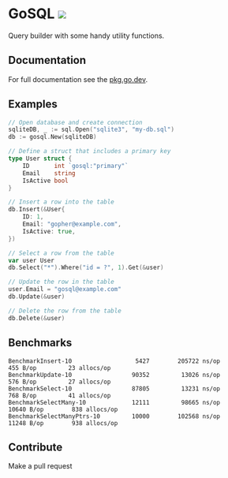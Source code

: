 # GoSQL ![](https://github.com/twharmon/gosql/workflows/Test/badge.svg)
Query builder with some handy utility functions.

## Documentation
For full documentation see the [pkg.go.dev](https://pkg.go.dev/github.com/twharmon/gosql?tab=doc).

## Examples
```go
// Open database and create connection
sqliteDB, _ := sql.Open("sqlite3", "my-db.sql")
db := gosql.New(sqliteDB)

// Define a struct that includes a primary key
type User struct {
    ID       int `gosql:"primary"`
    Email    string
    IsActive bool
}

// Insert a row into the table
db.Insert(&User{
    ID: 1,
    Email: "gopher@example.com",
    IsActive: true,
})

// Select a row from the table
var user User
db.Select("*").Where("id = ?", 1).Get(&user)

// Update the row in the table
user.Email = "gosql@example.com"
db.Update(&user)

// Delete the row from the table
db.Delete(&user)
```

## Benchmarks
```
BenchmarkInsert-10            	    5427	    205722 ns/op	     455 B/op	      23 allocs/op
BenchmarkUpdate-10            	   90352	     13026 ns/op	     576 B/op	      27 allocs/op
BenchmarkSelect-10            	   87805	     13231 ns/op	     768 B/op	      41 allocs/op
BenchmarkSelectMany-10        	   12111	     98665 ns/op	   10640 B/op	     838 allocs/op
BenchmarkSelectManyPtrs-10    	   10000	    102568 ns/op	   11248 B/op	     938 allocs/op
```

## Contribute
Make a pull request
